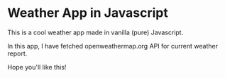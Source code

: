 # Weather App in Javascript

This is a cool weather app made in vanilla (pure) Javascript.

In this app, I have fetched openweathermap.org API for current weather report.

Hope you'll like this!
